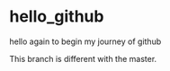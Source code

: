 # hello_github
hello again to begin my journey of github

This branch is different with the master.
